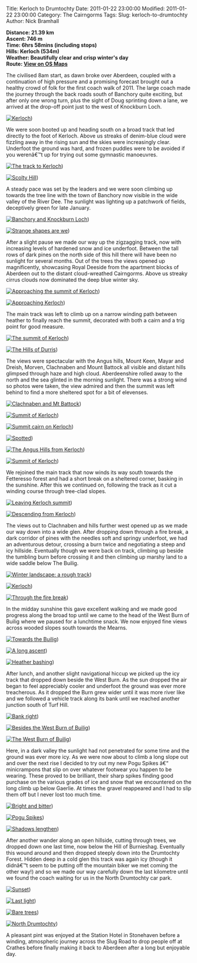 Title: Kerloch to Drumtochty
Date: 2011-01-22 23:00:00
Modified: 2011-01-22 23:00:00
Category: The Cairngorms
Tags: 
Slug: kerloch-to-drumtochty
Author: Nick Bramhall

**Distance: 21.39 km  
Ascent: 746 m  
Time: 6hrs 58mins (including stops)  
Hills: Kerloch (534m)  
Weather: Beautifully clear and crisp winter's day  
Route: [View on OS Maps](https://www.invertedworld.co.uk/hillwalking/hillwalk/347)**



The civilised 8am start, as dawn broke over Aberdeen, coupled with a continuation of high pressure and a promising forecast brought out a healthy crowd of folk for the first coach walk of 2011. The large coach made the journey through the back roads south of Banchory quite exciting, but after only one wrong turn, plus the sight of Doug sprinting down a lane, we arrived at the drop-off point just to the west of Knockburn Loch.

<!--more-->

[![Kerloch](https://live.staticflickr.com/5083/5380694910_f6044374a5_b.jpg "Kerloch")](https://www.flickr.com/photos/black_friction/5380694910/))



We were soon booted up and heading south on a broad track that led directly to the foot of Kerloch. Above us streaks of denim-blue cloud were fizzling away in the rising sun and the skies were increasingly clear. Underfoot the ground was hard, and frozen puddles were to be avoided if you werenâ€™t up for trying out some gymnastic manoeuvres.



[![The track to Kerloch](https://live.staticflickr.com/5208/5380749982_7e5cfcf8cd_b.jpg "The track to Kerloch")](https://www.flickr.com/photos/black_friction/5380749982/))



[![Scolty Hill](https://live.staticflickr.com/5204/5380151741_7cd645d151_b.jpg "Scolty Hill")](https://www.flickr.com/photos/black_friction/5380151741/))



A steady pace was set by the leaders and we were soon climbing up towards the tree line with the town of Banchory now visible in the wide valley of the River Dee. The sunlight was lighting up a patchwork of fields, deceptively green for late January.



[![Banchory and Knockburn Loch](https://live.staticflickr.com/5213/5384944933_7c9ef98966_b.jpg "Banchory and Knockburn Loch")](https://www.flickr.com/photos/black_friction/5384944933/))



[![Strange shapes are we](https://live.staticflickr.com/5044/5381588942_9fb89e66fa_b.jpg "Strange shapes are we")](https://www.flickr.com/photos/black_friction/5381588942/))



After a slight pause we made our way up the zigzagging track, now with increasing levels of hardened snow and ice underfoot. Between the tall rows of dark pines on the north side of this hill there will have been no sunlight for several months. Out of the trees the views opened up magnificently, showcasing Royal Deeside from the apartment blocks of Aberdeen out to the distant cloud-wreathed Cairngorms. Above us streaky cirrus clouds now dominated the deep blue winter sky.



[![Approaching the summit of Kerloch](https://live.staticflickr.com/5217/5385526482_5552645d85_b.jpg "Approaching the summit of Kerloch")](https://www.flickr.com/photos/black_friction/5385526482/))



[![Approaching Kerloch](https://live.staticflickr.com/5219/5385379581_db56d3f086_b.jpg "Approaching Kerloch")](https://www.flickr.com/photos/black_friction/5385379581/))



The main track was left to climb up on a narrow winding path between heather to finally reach the summit, decorated with both a cairn and a trig point for good measure.



[![The summit of Kerloch](https://live.staticflickr.com/5216/5385383381_1f472c6368_b.jpg "The summit of Kerloch")](https://www.flickr.com/photos/black_friction/5385383381/))



[![The Hills of Durris](https://live.staticflickr.com/5212/5385995956_24b1424dbf_b.jpg "The Hills of Durris")](https://www.flickr.com/photos/black_friction/5385995956/))



The views were spectacular with the Angus hills, Mount Keen, Mayar and Dreish, Morven, Clachnaben and Mount Battock all visible and distant hills glimpsed through haze and high cloud. Aberdeenshire rolled away to the north and the sea glinted in the morning sunlight. There was a strong wind so photos were taken, the view admired and then the summit was left behind to find a more sheltered spot for a bit of elevenses.



[![Clachnaben and Mt Battock](https://live.staticflickr.com/5215/5385975502_ac8f68a0a3_b.jpg "Clachnaben and Mt Battock")](https://www.flickr.com/photos/black_friction/5385975502/))



[![Summit of Kerloch](https://live.staticflickr.com/5214/5385973086_52e9afce97_b.jpg "Summit of Kerloch")](https://www.flickr.com/photos/black_friction/5385973086/))



[![Summit cairn on Kerloch](https://live.staticflickr.com/5216/5385969206_24a5553ab4_b.jpg "Summit cairn on Kerloch")](https://www.flickr.com/photos/black_friction/5385969206/))



[![Spotted](https://live.staticflickr.com/5211/5385636502_3bbab998ba_b.jpg "Spotted")](https://www.flickr.com/photos/black_friction/5385636502/))



[![The Angus Hills from Kerloch](https://live.staticflickr.com/5212/5384979157_ab558b5502_b.jpg "The Angus Hills from Kerloch")](https://www.flickr.com/photos/black_friction/5384979157/))



[![Summit of Kerloch](https://live.staticflickr.com/5209/5380570468_15f5097e1f_b.jpg "Summit of Kerloch")](https://www.flickr.com/photos/black_friction/5380570468/))



We rejoined the main track that now winds its way south towards the Fetteresso forest and had a short break on a sheltered corner, basking in the sunshine.  After this we continued on, following the track as it cut a winding course through tree-clad slopes.



[![Leaving Kerloch summit](https://live.staticflickr.com/5213/5385990316_cd87785793_b.jpg "Leaving Kerloch summit")](https://www.flickr.com/photos/black_friction/5385990316/))



[![Descending from Kerloch](https://live.staticflickr.com/5211/5385381917_5c09f51e0c_b.jpg "Descending from Kerloch")](https://www.flickr.com/photos/black_friction/5385381917/))



The views out to Clachnaben and hills further west  opened up as we made our way down into a wide glen. After dropping down through a fire break, a dark corridor of pines with the needles soft and springy underfoot, we had an adventurous detour, crossing a burn twice and negotiating a steep and icy hillside. Eventually though we were back on track, climbing up beside the tumbling burn before crossing it and then climbing up marshy land to a wide saddle below The Builig.



[![Winter landscape: a rough track](https://live.staticflickr.com/5216/5385960752_9a7708e841_b.jpg "Winter landscape: a rough track")](https://www.flickr.com/photos/black_friction/5385960752/))



[![Kerloch](https://live.staticflickr.com/5218/5385368843_ec4204d70c_b.jpg "Kerloch")](https://www.flickr.com/photos/black_friction/5385368843/))



[![Through the fire break](https://live.staticflickr.com/5214/5385973838_256e5e1129_b.jpg "Through the fire break")](https://www.flickr.com/photos/black_friction/5385973838/))



In the midday sunshine this gave excellent walking and we made good progress along the broad top until we came to the head of the West Burn of Builig where we paused for a lunchtime snack. We now enjoyed fine views across wooded slopes south towards the Mearns.



[![Towards the Builig](https://live.staticflickr.com/5220/5385358603_5a64a7e176_b.jpg "Towards the Builig")](https://www.flickr.com/photos/black_friction/5385358603/))



[![A long ascent](https://live.staticflickr.com/5219/5385988882_db13080fba_b.jpg "A long ascent")](https://www.flickr.com/photos/black_friction/5385988882/))



[![Heather bashing](https://live.staticflickr.com/5218/5385957612_0efeb1901d_b.jpg "Heather bashing")](https://www.flickr.com/photos/black_friction/5385957612/))



After lunch, and another slight navigational hiccup we picked up the icy track that dropped down beside the West Burn. As the sun dropped the air began to feel appreciably cooler and underfoot the ground was ever more treacherous. As it dropped the Burn grew wider until it was more river like and we followed a vehicle track along its bank until we reached another junction south of Turf Hill. 



[![Bank right](https://live.staticflickr.com/5217/5385984972_e13a7fc322_b.jpg "Bank right")](https://www.flickr.com/photos/black_friction/5385984972/))



[![Besides the West Burn of Builig](https://live.staticflickr.com/5217/5385981244_f2115e9040_b.jpg "Besides the West Burn of Builig")](https://www.flickr.com/photos/black_friction/5385981244/))



[![The West Burn of Builig](https://live.staticflickr.com/5217/5385980244_82b6248930_b.jpg "The West Burn of Builig")](https://www.flickr.com/photos/black_friction/5385980244/))



Here, in a dark valley the sunlight had not penetrated for some time and the ground was ever more icy. As we were now about to climb a long slope out and over the next rise I decided to try out my new Pogu Spikes â€“ minicrampons that slip on over whatever footwear you happen to be wearing. These proved to be brilliant, their sharp spikes finding good purchase on the various grades of ice and snow that we encountered on the long climb up below Gaerlie. At times the gravel reappeared and I had to slip them off but I never lost too much time.



[![Bright and bitter](https://live.staticflickr.com/5217/5385370447_50ccc28a9e_b.jpg "Bright and bitter")](https://www.flickr.com/photos/black_friction/5385370447/))



[![Pogu Spikes](https://live.staticflickr.com/5218/5385366817_45c6a38f93_b.jpg "Pogu Spikes")](https://www.flickr.com/photos/black_friction/5385366817/))



[![Shadows lengthen](https://live.staticflickr.com/5211/5385361281_bb6b33baf8_b.jpg "Shadows lengthen")](https://www.flickr.com/photos/black_friction/5385361281/))



After another wander along an open hillside, cutting through trees, we dropped down one last time, now below the Hill of Burnieshag. Eventually this wound around and then dropped steeply down into the Drumtochty Forest. Hidden deep in a cold glen this track was again icy (though it didnâ€™t seem to be putting off the mountain biker we met coming the other way!) and so we made our way carefully down the last kilometre until we found the coach waiting for us in the North Drumtochty car park.



[![Sunset](https://live.staticflickr.com/5217/5385359849_dffd945794_b.jpg "Sunset")](https://www.flickr.com/photos/black_friction/5385359849/))



[![Last light](https://live.staticflickr.com/5211/5385954648_3d58b7a045_b.jpg "Last light")](https://www.flickr.com/photos/black_friction/5385954648/))



[![Bare trees](https://live.staticflickr.com/5216/5385970744_f7e4cd9228_b.jpg "Bare trees")](https://www.flickr.com/photos/black_friction/5385970744/))



[![North Drumtochty](https://live.staticflickr.com/5217/5385389437_488a692a8d_b.jpg "North Drumtochty")](https://www.flickr.com/photos/black_friction/5385389437/))



A pleasant pint was enjoyed at the Station Hotel in Stonehaven before a winding, atmospheric journey across the Slug Road to drop people off at Crathes before finally making it back to Aberdeen after a long but enjoyable day.
